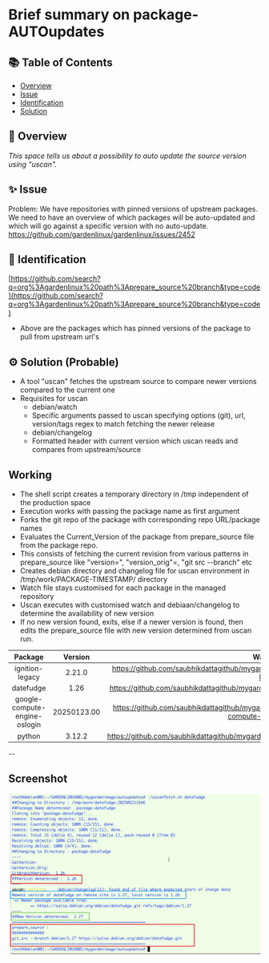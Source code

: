 # Brief summary on package-AUTOupdates

## 📚 Table of Contents

- [Overview](#-overview)
- [Issue](#-issue)
- [Identification](#-identification)
- [Solution](#-solution)

## 🧰 Overview 
_This space tells us about a possibility to auto update the source version using "uscan"._

## ✨ Issue

Problem: We have repositories with pinned versions of upstream packages. We need to have an overview of which packages will be auto-updated and which will go against a specific version with no auto-update. https://github.com/gardenlinux/gardenlinux/issues/2452 


## 🚀 Identification

[https://github.com/search?q=org%3Agardenlinux%20path%3Aprepare_source%20branch&type=code](https://github.com/search?q=org%3Agardenlinux%20path%3Aprepare_source%20branch&type=code) 
 * Above are the packages which has pinned versions of the package to pull from upstream url's


## ⚙️ Solution (Probable)

 * A tool "uscan" fetches the upstream source to compare newer versions compared to the current one
 * Requisites for uscan
   *  debian/watch 
     * Specific arguments passed to uscan specifying options (git), url, version/tags regex to match fetching the newer release
   *  debian/changelog
     *  Formatted header with current version which uscan reads and compares from upstream/source
  
## Working 
   - The shell script creates a temporary directory in /tmp independent of the production space
   - Execution works with passing the package name as first argument 
   - Forks the git repo of the package with corresponding repo URL/package names
   - Evaluates the Current_Version of the package from prepare_source file from the package repo.
   - This consists of fetching the current revision from various patterns in prepare_source like "version=", "version_orig"=, "git src --branch" etc
   - Creates debian directory and changelog file for uscan environment in /tmp/work/PACKAGE-TIMESTAMP/ directory
   - Watch file stays customised for each package in the managed repository
   - Uscan executes with customised watch and debiaan/changelog to determine the availability of new version
   - If no new version found, exits, else if a newer version is found, then edits the prepare_source file with new version determined from uscan run.


|            Package            |   Version   |                                                   Watch file                                                      |
|:-----------------------------:|:-----------:|:-----------------------------------------------------------------------------------------------------------------:|
| ignition-legacy               | 2.21.0      | https://github.com/saubhikdattagithub/mygardenimage/blob/main/autoupdates/watch_ignition-legacy                   |
| datefudge                     | 1.26        | https://github.com/saubhikdattagithub/mygardenimage/blob/main/autoupdates/watch_datefudge                         |
| google-compute-engine-oslogin | 20250123.00 | https://github.com/saubhikdattagithub/mygardenimage/blob/main/autoupdates/watch_google-compute-engine-oslogin     |
| python                        | 3.12.2      | https://github.com/saubhikdattagithub/mygardenimage/blob/main/autoupdates/watch_python3.12                     
--

## Screenshot
  ![Screenshot](run_uscan.jpg)
